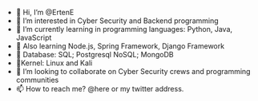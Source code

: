 - 👋 Hi, I’m @ErtenE
- 👀 I’m interested in Cyber Security and Backend programming
- 🌱 I’m currently learning in programming languages: Python, Java, JavaScript
- 🌱 Also learning Node.js, Spring Framework, Django Framework
- 🌱 Database: SQL; Postgresql NoSQL; MongoDB
- 🌱Kernel:  Linux and Kali
- 💞️ I’m looking to collaborate on Cyber Security crews and programming communities
- 📫 How to reach me? @here or my twitter address.

<!---
ErtenE/ErtenE is a ✨ special ✨ repository because its `README.md` (this file) appears on your GitHub profile.
You can click the Preview link to take a look at your changes.
--->
